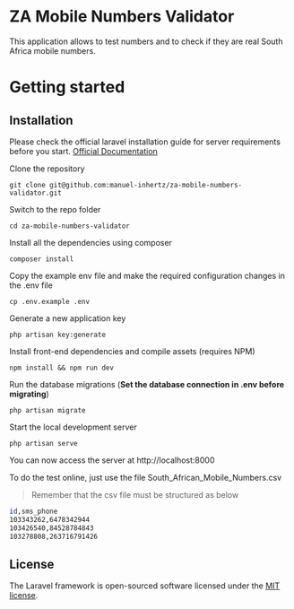 # ZA Mobile Numbers Validator

This application allows to test numbers and to check if they are real South Africa mobile numbers.

# Getting started

## Installation

Please check the official laravel installation guide for server requirements before you start. [Official Documentation](https://laravel.com/docs/5.4/installation#installation)


Clone the repository

    git clone git@github.com:manuel-inhertz/za-mobile-numbers-validator.git

Switch to the repo folder

    cd za-mobile-numbers-validator

Install all the dependencies using composer

    composer install

Copy the example env file and make the required configuration changes in the .env file

    cp .env.example .env

Generate a new application key

    php artisan key:generate

Install front-end dependencies and compile assets (requires NPM)

    npm install && npm run dev

Run the database migrations (**Set the database connection in .env before migrating**)

    php artisan migrate

Start the local development server

    php artisan serve

You can now access the server at http://localhost:8000


To do the test online, just use the file South_African_Mobile_Numbers.csv
> Remember that the csv file must be structured as below
```sh
id,sms_phone
103343262,6478342944
103426540,84528784843
103278808,263716791426

```

## License

The Laravel framework is open-sourced software licensed under the [MIT license](https://opensource.org/licenses/MIT).
